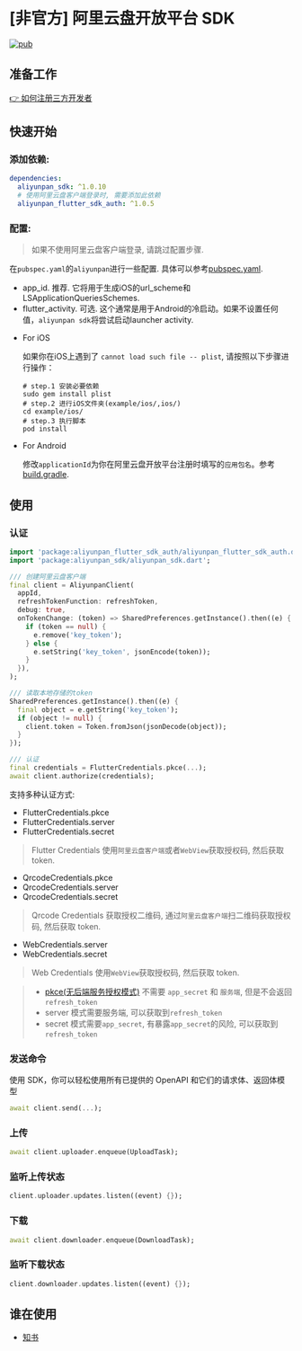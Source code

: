 # [非官方] 阿里云盘开放平台 SDK

[![pub](https://img.shields.io/pub/v/aliyunpan_sdk?style=flat)](https://pub.dev/packages/aliyunpan_sdk)

## 准备工作

[👉 如何注册三方开发者](https://www.yuque.com/aliyundrive/zpfszx/btw0tw)

## 快速开始

### 添加依赖:
```yaml
dependencies:
  aliyunpan_sdk: ^1.0.10
  # 使用阿里云盘客户端登录时, 需要添加此依赖
  aliyunpan_flutter_sdk_auth: ^1.0.5
```

### 配置:

> 如果不使用阿里云盘客户端登录, 请跳过配置步骤.

在`pubspec.yaml`的`aliyunpan`进行一些配置. 具体可以参考[pubspec.yaml](../example/pubspec.yaml#L24).

- app_id. 推荐. 它将用于生成iOS的url_scheme和LSApplicationQueriesSchemes.
- flutter_activity. 可选. 这个通常是用于Android的冷启动。如果不设置任何值，`aliyunpan sdk`将尝试启动launcher activity.

* For iOS

  如果你在iOS上遇到了 `cannot load such file -- plist`, 请按照以下步骤进行操作：
    ```shell
    # step.1 安装必要依赖
    sudo gem install plist
    # step.2 进行iOS文件夹(example/ios/,ios/)
    cd example/ios/
    # step.3 执行脚本
    pod install
    ```

* For Android

  修改`applicationId`为你在阿里云盘开放平台注册时填写的`应用包名`。参考[build.gradle](../example/android/app/build.gradle#L45).

## 使用

### 认证

```dart
import 'package:aliyunpan_flutter_sdk_auth/aliyunpan_flutter_sdk_auth.dart';
import 'package:aliyunpan_sdk/aliyunpan_sdk.dart';

/// 创建阿里云盘客户端
final client = AliyunpanClient(
  appId,
  refreshTokenFunction: refreshToken,
  debug: true,
  onTokenChange: (token) => SharedPreferences.getInstance().then((e) {
    if (token == null) {
      e.remove('key_token');
    } else {
      e.setString('key_token', jsonEncode(token));
    }
  }),
);

/// 读取本地存储的token
SharedPreferences.getInstance().then((e) {
  final object = e.getString('key_token');
  if (object != null) {
    client.token = Token.fromJson(jsonDecode(object));
  }
});

/// 认证
final credentials = FlutterCredentials.pkce(...);
await client.authorize(credentials);
```

支持多种认证方式:

- FlutterCredentials.pkce
- FlutterCredentials.server
- FlutterCredentials.secret

> Flutter Credentials 使用`阿里云盘客户端`或者`WebView`获取授权码, 然后获取 token.

- QrcodeCredentials.pkce
- QrcodeCredentials.server
- QrcodeCredentials.secret

> Qrcode Credentials 获取授权二维码, 通过`阿里云盘客户端`扫二维码获取授权码, 然后获取 token.

- WebCredentials.server
- WebCredentials.secret

> Web Credentials 使用`WebView`获取授权码, 然后获取 token.

> - [pkce(无后端服务授权模式)](https://www.yuque.com/aliyundrive/zpfszx/eam8ls1lmawwwksv) 不需要 `app_secret` 和 `服务端`, 但是不会返回`refresh_token`
> - server 模式需要服务端, 可以获取到`refresh_token`
> - secret 模式需要`app_secret`, 有暴露`app_secret`的风险, 可以获取到`refresh_token`

### 发送命令

使用 SDK，你可以轻松使用所有已提供的 OpenAPI 和它们的请求体、返回体模型

```dart
await client.send(...);
```

### 上传
```dart
await client.uploader.enqueue(UploadTask);
```

### 监听上传状态
```dart
client.uploader.updates.listen((event) {});
```

### 下载

```dart
await client.downloader.enqueue(DownloadTask);
```

### 监听下载状态
```dart
client.downloader.updates.listen((event) {});
```

## 谁在使用

- [知书](https://github.com/zhishuapp/zhishuapp.github.io)
